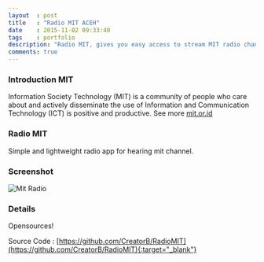 ```yaml
---
layout	: post
title	: "Radio MIT ACEH"
date   	: 2015-11-02 09:33:40
tags	: portfolio
description: "Radio MIT, gives you easy access to stream MIT radio channel"
comments: true
---
```


### Introduction MIT

Information Society Technology (MIT) is a community of people who care about and actively disseminate the use of Information and Communication Technology (ICT) is positive and productive. See more [mit.or.id](http://mit.or.id)


### Radio MIT

Simple and lightweight radio app for hearing mit channel.


### Screenshot

![Mit Radio](https://farm8.staticflickr.com/7334/16399544066_f912589702_o_d.png)


### Details

Opensources!

Source Code : [https://github.com/CreatorB/RadioMIT](https://github.com/CreatorB/RadioMIT){:target="_blank"}